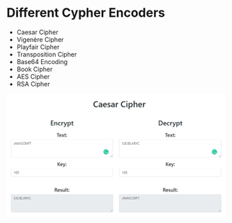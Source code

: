 # Different Cypher Encoders

- Caesar Cipher
- Vigenère Cipher
- Playfair Cipher
- Transposition Cipher
- Base64 Encoding
- Book Cipher
- AES Cipher
- RSA Cipher

<img src="img/example-screenshot.png">